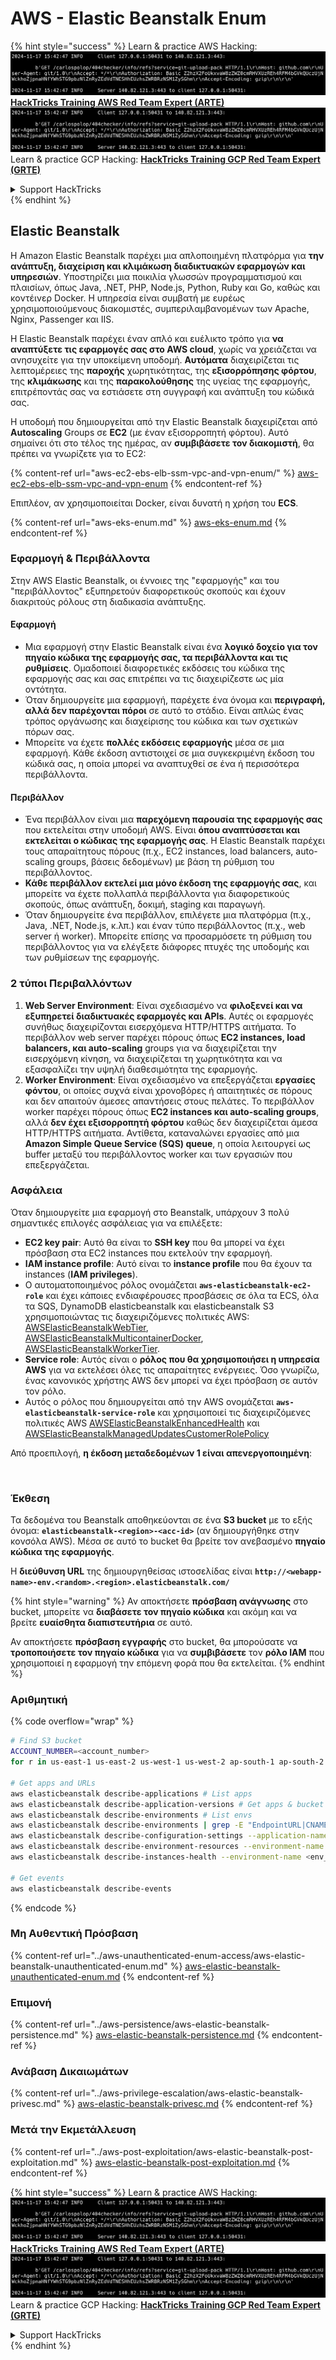 # AWS - Elastic Beanstalk Enum

{% hint style="success" %}
Learn & practice AWS Hacking:<img src="../../../.gitbook/assets/image (1).png" alt="" data-size="line">[**HackTricks Training AWS Red Team Expert (ARTE)**](https://training.hacktricks.xyz/courses/arte)<img src="../../../.gitbook/assets/image (1).png" alt="" data-size="line">\
Learn & practice GCP Hacking: <img src="../../../.gitbook/assets/image (2).png" alt="" data-size="line">[**HackTricks Training GCP Red Team Expert (GRTE)**<img src="../../../.gitbook/assets/image (2).png" alt="" data-size="line">](https://training.hacktricks.xyz/courses/grte)

<details>

<summary>Support HackTricks</summary>

* Check the [**subscription plans**](https://github.com/sponsors/carlospolop)!
* **Join the** 💬 [**Discord group**](https://discord.gg/hRep4RUj7f) or the [**telegram group**](https://t.me/peass) or **follow** us on **Twitter** 🐦 [**@hacktricks\_live**](https://twitter.com/hacktricks\_live)**.**
* **Share hacking tricks by submitting PRs to the** [**HackTricks**](https://github.com/carlospolop/hacktricks) and [**HackTricks Cloud**](https://github.com/carlospolop/hacktricks-cloud) github repos.

</details>
{% endhint %}

## Elastic Beanstalk

Η Amazon Elastic Beanstalk παρέχει μια απλοποιημένη πλατφόρμα για **την ανάπτυξη, διαχείριση και κλιμάκωση διαδικτυακών εφαρμογών και υπηρεσιών**. Υποστηρίζει μια ποικιλία γλωσσών προγραμματισμού και πλαισίων, όπως Java, .NET, PHP, Node.js, Python, Ruby και Go, καθώς και κοντέινερ Docker. Η υπηρεσία είναι συμβατή με ευρέως χρησιμοποιούμενους διακομιστές, συμπεριλαμβανομένων των Apache, Nginx, Passenger και IIS.

Η Elastic Beanstalk παρέχει έναν απλό και ευέλικτο τρόπο για **να αναπτύξετε τις εφαρμογές σας στο AWS cloud**, χωρίς να χρειάζεται να ανησυχείτε για την υποκείμενη υποδομή. **Αυτόματα** διαχειρίζεται τις λεπτομέρειες της **παροχής** χωρητικότητας, της **εξισορρόπησης φόρτου**, της **κλιμάκωσης** και της **παρακολούθησης** της υγείας της εφαρμογής, επιτρέποντάς σας να εστιάσετε στη συγγραφή και ανάπτυξη του κώδικά σας.

Η υποδομή που δημιουργείται από την Elastic Beanstalk διαχειρίζεται από **Autoscaling** Groups σε **EC2** (με έναν εξισορροπητή φόρτου). Αυτό σημαίνει ότι στο τέλος της ημέρας, αν **συμβιβάσετε τον διακομιστή**, θα πρέπει να γνωρίζετε για το EC2:

{% content-ref url="aws-ec2-ebs-elb-ssm-vpc-and-vpn-enum/" %}
[aws-ec2-ebs-elb-ssm-vpc-and-vpn-enum](aws-ec2-ebs-elb-ssm-vpc-and-vpn-enum/)
{% endcontent-ref %}

Επιπλέον, αν χρησιμοποιείται Docker, είναι δυνατή η χρήση του **ECS**.

{% content-ref url="aws-eks-enum.md" %}
[aws-eks-enum.md](aws-eks-enum.md)
{% endcontent-ref %}

### Εφαρμογή & Περιβάλλοντα

Στην AWS Elastic Beanstalk, οι έννοιες της "εφαρμογής" και του "περιβάλλοντος" εξυπηρετούν διαφορετικούς σκοπούς και έχουν διακριτούς ρόλους στη διαδικασία ανάπτυξης.

#### Εφαρμογή

* Μια εφαρμογή στην Elastic Beanstalk είναι ένα **λογικό δοχείο για τον πηγαίο κώδικα της εφαρμογής σας, τα περιβάλλοντα και τις ρυθμίσεις**. Ομαδοποιεί διαφορετικές εκδόσεις του κώδικα της εφαρμογής σας και σας επιτρέπει να τις διαχειρίζεστε ως μία οντότητα.
* Όταν δημιουργείτε μια εφαρμογή, παρέχετε ένα όνομα και **περιγραφή, αλλά δεν παρέχονται πόροι** σε αυτό το στάδιο. Είναι απλώς ένας τρόπος οργάνωσης και διαχείρισης του κώδικα και των σχετικών πόρων σας.
* Μπορείτε να έχετε **πολλές εκδόσεις εφαρμογής** μέσα σε μια εφαρμογή. Κάθε έκδοση αντιστοιχεί σε μια συγκεκριμένη έκδοση του κώδικά σας, η οποία μπορεί να αναπτυχθεί σε ένα ή περισσότερα περιβάλλοντα.

#### Περιβάλλον

* Ένα περιβάλλον είναι μια **παρεχόμενη παρουσία της εφαρμογής σας** που εκτελείται στην υποδομή AWS. Είναι **όπου αναπτύσσεται και εκτελείται ο κώδικας της εφαρμογής σας**. Η Elastic Beanstalk παρέχει τους απαραίτητους πόρους (π.χ., EC2 instances, load balancers, auto-scaling groups, βάσεις δεδομένων) με βάση τη ρύθμιση του περιβάλλοντος.
* **Κάθε περιβάλλον εκτελεί μια μόνο έκδοση της εφαρμογής σας**, και μπορείτε να έχετε πολλαπλά περιβάλλοντα για διαφορετικούς σκοπούς, όπως ανάπτυξη, δοκιμή, staging και παραγωγή.
* Όταν δημιουργείτε ένα περιβάλλον, επιλέγετε μια πλατφόρμα (π.χ., Java, .NET, Node.js, κ.λπ.) και έναν τύπο περιβάλλοντος (π.χ., web server ή worker). Μπορείτε επίσης να προσαρμόσετε τη ρύθμιση του περιβάλλοντος για να ελέγξετε διάφορες πτυχές της υποδομής και των ρυθμίσεων της εφαρμογής.

### 2 τύποι Περιβαλλόντων

1. **Web Server Environment**: Είναι σχεδιασμένο να **φιλοξενεί και να εξυπηρετεί διαδικτυακές εφαρμογές και APIs**. Αυτές οι εφαρμογές συνήθως διαχειρίζονται εισερχόμενα HTTP/HTTPS αιτήματα. Το περιβάλλον web server παρέχει πόρους όπως **EC2 instances, load balancers, και auto-scaling** groups για να διαχειρίζεται την εισερχόμενη κίνηση, να διαχειρίζεται τη χωρητικότητα και να εξασφαλίζει την υψηλή διαθεσιμότητα της εφαρμογής.
2. **Worker Environment**: Είναι σχεδιασμένο να επεξεργάζεται **εργασίες φόντου**, οι οποίες συχνά είναι χρονοβόρες ή απαιτητικές σε πόρους και δεν απαιτούν άμεσες απαντήσεις στους πελάτες. Το περιβάλλον worker παρέχει πόρους όπως **EC2 instances και auto-scaling groups**, αλλά **δεν έχει εξισορροπητή φόρτου** καθώς δεν διαχειρίζεται άμεσα HTTP/HTTPS αιτήματα. Αντίθετα, καταναλώνει εργασίες από μια **Amazon Simple Queue Service (SQS) queue**, η οποία λειτουργεί ως buffer μεταξύ του περιβάλλοντος worker και των εργασιών που επεξεργάζεται.

### Ασφάλεια

Όταν δημιουργείτε μια εφαρμογή στο Beanstalk, υπάρχουν 3 πολύ σημαντικές επιλογές ασφάλειας για να επιλέξετε:

* **EC2 key pair**: Αυτό θα είναι το **SSH key** που θα μπορεί να έχει πρόσβαση στα EC2 instances που εκτελούν την εφαρμογή.
* **IAM instance profile**: Αυτό είναι το **instance profile** που θα έχουν τα instances (**IAM privileges**).
* Ο αυτοματοποιημένος ρόλος ονομάζεται **`aws-elasticbeanstalk-ec2-role`** και έχει κάποιες ενδιαφέρουσες προσβάσεις σε όλα τα ECS, όλα τα SQS, DynamoDB elasticbeanstalk και elasticbeanstalk S3 χρησιμοποιώντας τις διαχειριζόμενες πολιτικές AWS: [AWSElasticBeanstalkWebTier](https://us-east-1.console.aws.amazon.com/iam/home#/policies/arn:aws:iam::aws:policy/AWSElasticBeanstalkWebTier), [AWSElasticBeanstalkMulticontainerDocker](https://us-east-1.console.aws.amazon.com/iam/home#/policies/arn:aws:iam::aws:policy/AWSElasticBeanstalkMulticontainerDocker), [AWSElasticBeanstalkWorkerTier](https://us-east-1.console.aws.amazon.com/iam/home#/policies/arn:aws:iam::aws:policy/AWSElasticBeanstalkWorkerTier).
* **Service role**: Αυτός είναι ο **ρόλος που θα χρησιμοποιήσει η υπηρεσία AWS** για να εκτελέσει όλες τις απαραίτητες ενέργειες. Όσο γνωρίζω, ένας κανονικός χρήστης AWS δεν μπορεί να έχει πρόσβαση σε αυτόν τον ρόλο.
* Αυτός ο ρόλος που δημιουργείται από την AWS ονομάζεται **`aws-elasticbeanstalk-service-role`** και χρησιμοποιεί τις διαχειριζόμενες πολιτικές AWS [AWSElasticBeanstalkEnhancedHealth](https://us-east-1.console.aws.amazon.com/iam/home#/policies/arn:aws:iam::aws:policy/service-role/AWSElasticBeanstalkEnhancedHealth) και [AWSElasticBeanstalkManagedUpdatesCustomerRolePolicy](https://us-east-1.console.aws.amazon.com/iamv2/home?region=us-east-1#/roles/details/aws-elasticbeanstalk-service-role?section=permissions)

Από προεπιλογή, **η έκδοση μεταδεδομένων 1 είναι απενεργοποιημένη**:

<figure><img src="../../../.gitbook/assets/image (103).png" alt=""><figcaption></figcaption></figure>

### Έκθεση

Τα δεδομένα του Beanstalk αποθηκεύονται σε ένα **S3 bucket** με το εξής όνομα: **`elasticbeanstalk-<region>-<acc-id>`** (αν δημιουργήθηκε στην κονσόλα AWS). Μέσα σε αυτό το bucket θα βρείτε τον ανεβασμένο **πηγαίο κώδικα της εφαρμογής**.

Η **διεύθυνση URL** της δημιουργηθείσας ιστοσελίδας είναι **`http://<webapp-name>-env.<random>.<region>.elasticbeanstalk.com/`**

{% hint style="warning" %}
Αν αποκτήσετε **πρόσβαση ανάγνωσης** στο bucket, μπορείτε να **διαβάσετε τον πηγαίο κώδικα** και ακόμη και να βρείτε **ευαίσθητα διαπιστευτήρια** σε αυτό.

Αν αποκτήσετε **πρόσβαση εγγραφής** στο bucket, θα μπορούσατε να **τροποποιήσετε τον πηγαίο κώδικα** για να **συμβιβάσετε** τον **ρόλο IAM** που χρησιμοποιεί η εφαρμογή την επόμενη φορά που θα εκτελείται.
{% endhint %}

### Αριθμητική

{% code overflow="wrap" %}
```bash
# Find S3 bucket
ACCOUNT_NUMBER=<account_number>
for r in us-east-1 us-east-2 us-west-1 us-west-2 ap-south-1 ap-south-2 ap-northeast-1 ap-northeast-2 ap-northeast-3 ap-southeast-1 ap-southeast-2 ap-southeast-3 ca-central-1 eu-central-1 eu-central-2 eu-west-1 eu-west-2 eu-west-3 eu-north-1 sa-east-1 af-south-1 ap-east-1 eu-south-1 eu-south-2 me-south-1 me-central-1; do aws s3 ls elasticbeanstalk-$r-$ACCOUNT_NUMBER 2>/dev/null && echo "Found in: elasticbeanstalk-$r-$ACCOUNT_NUMBER"; done

# Get apps and URLs
aws elasticbeanstalk describe-applications # List apps
aws elasticbeanstalk describe-application-versions # Get apps & bucket name with source code
aws elasticbeanstalk describe-environments # List envs
aws elasticbeanstalk describe-environments | grep -E "EndpointURL|CNAME"
aws elasticbeanstalk describe-configuration-settings --application-name <app_name> --environment-name <env_name>
aws elasticbeanstalk describe-environment-resources --environment-name <env_name> # Get env info such as SQS used queues
aws elasticbeanstalk describe-instances-health --environment-name <env_name> # Get the instances of an environment

# Get events
aws elasticbeanstalk describe-events
```
{% endcode %}

### Μη Αυθεντική Πρόσβαση

{% content-ref url="../aws-unauthenticated-enum-access/aws-elastic-beanstalk-unauthenticated-enum.md" %}
[aws-elastic-beanstalk-unauthenticated-enum.md](../aws-unauthenticated-enum-access/aws-elastic-beanstalk-unauthenticated-enum.md)
{% endcontent-ref %}

### Επιμονή

{% content-ref url="../aws-persistence/aws-elastic-beanstalk-persistence.md" %}
[aws-elastic-beanstalk-persistence.md](../aws-persistence/aws-elastic-beanstalk-persistence.md)
{% endcontent-ref %}

### Ανάβαση Δικαιωμάτων

{% content-ref url="../aws-privilege-escalation/aws-elastic-beanstalk-privesc.md" %}
[aws-elastic-beanstalk-privesc.md](../aws-privilege-escalation/aws-elastic-beanstalk-privesc.md)
{% endcontent-ref %}

### Μετά την Εκμετάλλευση

{% content-ref url="../aws-post-exploitation/aws-elastic-beanstalk-post-exploitation.md" %}
[aws-elastic-beanstalk-post-exploitation.md](../aws-post-exploitation/aws-elastic-beanstalk-post-exploitation.md)
{% endcontent-ref %}

{% hint style="success" %}
Learn & practice AWS Hacking:<img src="../../../.gitbook/assets/image (1).png" alt="" data-size="line">[**HackTricks Training AWS Red Team Expert (ARTE)**](https://training.hacktricks.xyz/courses/arte)<img src="../../../.gitbook/assets/image (1).png" alt="" data-size="line">\
Learn & practice GCP Hacking: <img src="../../../.gitbook/assets/image (2).png" alt="" data-size="line">[**HackTricks Training GCP Red Team Expert (GRTE)**<img src="../../../.gitbook/assets/image (2).png" alt="" data-size="line">](https://training.hacktricks.xyz/courses/grte)

<details>

<summary>Support HackTricks</summary>

* Check the [**subscription plans**](https://github.com/sponsors/carlospolop)!
* **Join the** 💬 [**Discord group**](https://discord.gg/hRep4RUj7f) or the [**telegram group**](https://t.me/peass) or **follow** us on **Twitter** 🐦 [**@hacktricks\_live**](https://twitter.com/hacktricks\_live)**.**
* **Share hacking tricks by submitting PRs to the** [**HackTricks**](https://github.com/carlospolop/hacktricks) and [**HackTricks Cloud**](https://github.com/carlospolop/hacktricks-cloud) github repos.

</details>
{% endhint %}
